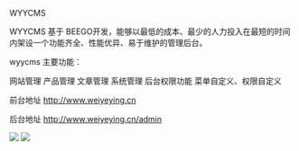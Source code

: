 WYYCMS

WYYCMS 基于 BEEGO开发，能够以最低的成本、最少的人力投入在最短的时间内架设一个功能齐全、性能优异、易于维护的管理后台。

wyycms 主要功能：

网站管理 产品管理 文章管理 系统管理 后台权限功能 菜单自定义、权限自定义

前台地址 http://www.weiyeying.cn 

后台地址 http://www.weiyeying.cn/admin


![](http://goadmin.weiyeying.cn/static/img/demo1.png)
![](http://goadmin.weiyeying.cn/static/img/demo2.png)
